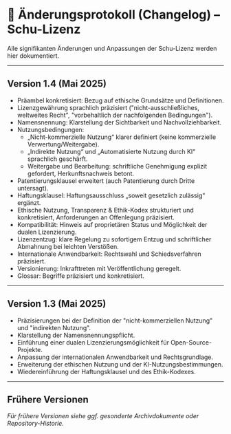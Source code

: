 # 📝 Änderungsprotokoll (Changelog) – Schu-Lizenz

Alle signifikanten Änderungen und Anpassungen der Schu-Lizenz werden hier dokumentiert.

---

## Version 1.4 (Mai 2025)

- Präambel konkretisiert: Bezug auf ethische Grundsätze und Definitionen.
- Lizenzgewährung sprachlich präzisiert ("nicht-ausschließliches, weltweites Recht", "vorbehaltlich der nachfolgenden Bedingungen").
- Namensnennung: Klarstellung der Sichtbarkeit und Nachvollziehbarkeit.
- Nutzungsbedingungen:
  - „Nicht-kommerzielle Nutzung“ klarer definiert (keine kommerzielle Verwertung/Weitergabe).
  - „Indirekte Nutzung“ und „Automatisierte Nutzung durch KI“ sprachlich geschärft.
  - Weitergabe und Bearbeitung: schriftliche Genehmigung explizit gefordert, Herkunftsnachweis betont.
- Patentierungsklausel erweitert (auch Patentierung durch Dritte untersagt).
- Haftungsklausel: Haftungsausschluss „soweit gesetzlich zulässig“ ergänzt.
- Ethische Nutzung, Transparenz & Ethik-Kodex strukturiert und konkretisiert, Anforderungen an Offenlegung präzisiert.
- Kompatibilität: Hinweis auf proprietären Status und Möglichkeit der dualen Lizenzierung.
- Lizenzentzug: klare Regelung zu sofortigem Entzug und schriftlicher Abmahnung bei leichten Verstößen.
- Internationale Anwendbarkeit: Rechtswahl und Schiedsverfahren präzisiert.
- Versionierung: Inkrafttreten mit Veröffentlichung geregelt.
- Glossar: Begriffe präzisiert und konkretisiert.

---

## Version 1.3 (Mai 2025)

- Präzisierungen bei der Definition der "nicht-kommerziellen Nutzung" und "indirekten Nutzung".
- Klarstellung der Namensnennungspflicht.
- Einführung einer dualen Lizenzierungsmöglichkeit für Open-Source-Projekte.
- Anpassung der internationalen Anwendbarkeit und Rechtsgrundlage.
- Erweiterung der ethischen Nutzung und der KI-Nutzungsbestimmungen.
- Wiedereinführung der Haftungsklausel und des Ethik-Kodexes.

---

## Frühere Versionen

*Für frühere Versionen siehe ggf. gesonderte Archivdokumente oder Repository-Historie.*